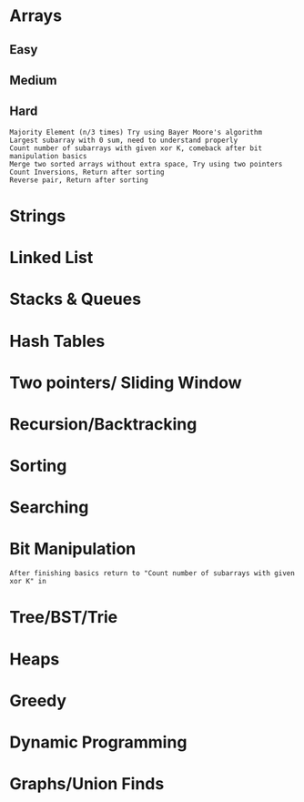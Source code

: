 # Arrays

## Easy

## Medium

## Hard

    Majority Element (n/3 times) Try using Bayer Moore's algorithm
    Largest subarray with 0 sum, need to understand properly
    Count number of subarrays with given xor K, comeback after bit manipulation basics
    Merge two sorted arrays without extra space, Try using two pointers
    Count Inversions, Return after sorting
    Reverse pair, Return after sorting

# Strings

# Linked List

# Stacks & Queues

# Hash Tables

# Two pointers/ Sliding Window

# Recursion/Backtracking

# Sorting

# Searching

# Bit Manipulation

    After finishing basics return to "Count number of subarrays with given xor K" in

# Tree/BST/Trie

# Heaps

# Greedy

# Dynamic Programming

# Graphs/Union Finds
